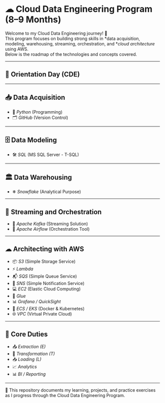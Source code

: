 # ☁ Cloud Data Engineering Program (8–9 Months)

Welcome to my Cloud Data Engineering journey! 🚀  
This program focuses on building strong skills in *data acquisition, modeling, warehousing, streaming, orchestration, and **cloud architecture* using AWS.  
Below is the roadmap of the technologies and concepts covered.

---

## 📅 Orientation Day (CDE)

---

## 📥 Data Acquisition
- 🐍 *Python* (Programming)
- 🗂 *GitHub* (Version Control)

---

## 🗄 Data Modeling
- 🛠 *SQL* (MS SQL Server - T-SQL)

---

## 🏛 Data Warehousing
- ❄ *Snowflake* (Analytical Purpose)

---

## 📡 Streaming and Orchestration
- 🔄 *Apache Kafka* (Streaming Solution)
- 🎯 *Apache Airflow* (Orchestration Tool)

---

## ☁ Architecting with AWS
- 📦 *S3* (Simple Storage Service)
- ⚡ *Lambda*
- 📬 *SQS* (Simple Queue Service)
- 🔔 *SNS* (Simple Notification Service)
- 💻 *EC2* (Elastic Cloud Computing)
- 🔗 *Glue*
- 📊 *Grafana / QuickSight*
- 🐳 *ECS / EKS* (Docker & Kubernetes)
- 🌐 *VPC* (Virtual Private Cloud)

---

## 🎯 Core Duties
- 📤 *Extraction (E)*
- 🔄 *Transformation (T)*
- 📥 *Loading (L)*
- 📈 *Analytics*
- 📊 *BI / Reporting*

---

📌 This repository documents my learning, projects, and practice exercises as I progress through the Cloud Data Engineering Program.
